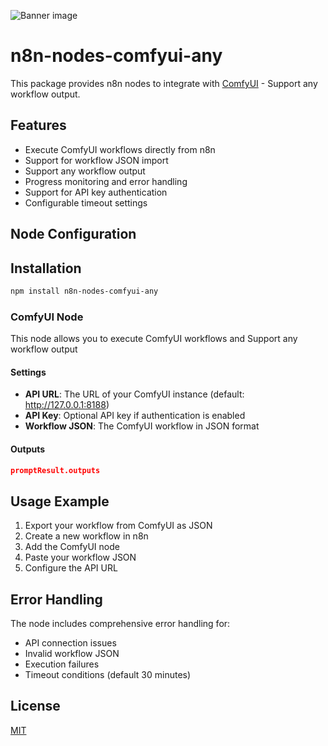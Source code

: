 ![Banner image](https://user-images.githubusercontent.com/10284570/173569848-c624317f-42b1-45a6-ab09-f0ea3c247648.png)

# n8n-nodes-comfyui-any

This package provides n8n nodes to integrate with [ComfyUI](https://github.com/comfyanonymous/ComfyUI) - Support any workflow output.

## Features

- Execute ComfyUI workflows directly from n8n
- Support for workflow JSON import
- Support any workflow output
- Progress monitoring and error handling
- Support for API key authentication
- Configurable timeout settings

## Node Configuration

## Installation

```bash
npm install n8n-nodes-comfyui-any
```

### ComfyUI Node

This node allows you to execute ComfyUI workflows and Support any workflow output

#### Settings

- **API URL**: The URL of your ComfyUI instance (default: http://127.0.0.1:8188)
- **API Key**: Optional API key if authentication is enabled
- **Workflow JSON**: The ComfyUI workflow in JSON format

#### Outputs
```json
promptResult.outputs
```
## Usage Example

1. Export your workflow from ComfyUI as JSON
2. Create a new workflow in n8n
3. Add the ComfyUI node
4. Paste your workflow JSON
5. Configure the API URL

## Error Handling

The node includes comprehensive error handling for:
- API connection issues
- Invalid workflow JSON
- Execution failures
- Timeout conditions (default 30 minutes)


## License

[MIT](LICENSE.md)
 
